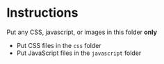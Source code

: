 # Instructions
Put any CSS, javascript, or images in this folder **only**

- Put CSS files in the `css` folder
- Put JavaScript files in the `javascript` folder
